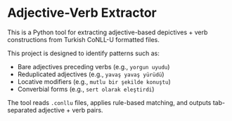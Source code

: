 # Adjective-Verb Extractor

This is a Python tool for extracting adjective-based depictives + verb constructions from Turkish CoNLL-U formatted files.

This project is designed to identify patterns such as:
- Bare adjectives preceding verbs (e.g., `yorgun uyudu`)
- Reduplicated adjectives (e.g., `yavaş yavaş yürüdü`)
- Locative modifiers (e.g., `mutlu bir şekilde konuştu`)
- Converbial forms (e.g., `sert olarak eleştirdi`)

The tool reads `.conllu` files, applies rule-based matching, and outputs tab-separated adjective + verb pairs.
